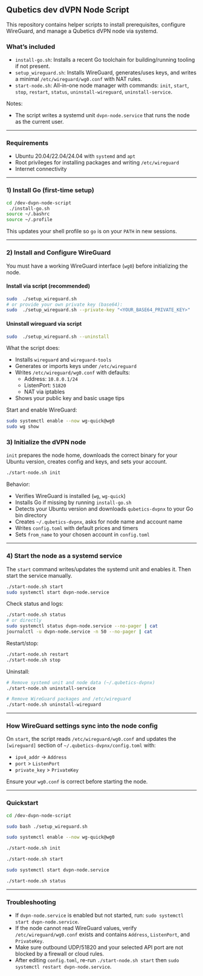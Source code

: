 ## Qubetics dev dVPN Node Script

This repository contains helper scripts to install prerequisites, configure WireGuard, and manage a Qubetics dVPN node via systemd.

### What’s included
- `install-go.sh`: Installs a recent Go toolchain for building/running tooling if not present.
- `setup_wireguard.sh`: Installs WireGuard, generates/uses keys, and writes a minimal `/etc/wireguard/wg0.conf` with NAT rules.
- `start-node.sh`: All-in-one node manager with commands: `init`, `start`, `stop`, `restart`, `status`, `uninstall-wireguard`, `uninstall-service`.

Notes:
- The script writes a systemd unit `dvpn-node.service` that runs the node as the current user.

---

### Requirements
- Ubuntu 20.04/22.04/24.04 with `systemd` and `apt`
- Root privileges for installing packages and writing `/etc/wireguard`
- Internet connectivity

---

### 1) Install Go (first-time setup)

```bash
cd /dev-dvpn-node-script
 ./install-go.sh
source ~/.bashrc
source ~/.profile
```

This updates your shell profile so `go` is on your `PATH` in new sessions.

---

### 2) Install and Configure WireGuard
You must have a working WireGuard interface (`wg0`) before initializing the node.

#### Install via script (recommended)
```bash
sudo  ./setup_wireguard.sh
# or provide your own private key (base64):
sudo  ./setup_wireguard.sh --private-key "<YOUR_BASE64_PRIVATE_KEY>"
```

#### Uninstall wireguard via script
```bash
sudo  ./setup_wireguard.sh --uninstall
```
What the script does:
- Installs `wireguard` and `wireguard-tools`
- Generates or imports keys under `/etc/wireguard`
- Writes `/etc/wireguard/wg0.conf` with defaults:
  - Address: `10.8.0.1/24`
  - ListenPort: `51820`
  - NAT via iptables
- Shows your public key and basic usage tips

Start and enable WireGuard:
```bash
sudo systemctl enable --now wg-quick@wg0
sudo wg show
```


### 3) Initialize the dVPN node
`init` prepares the node home, downloads the correct binary for your Ubuntu version, creates config and keys, and sets your account.

```bash
./start-node.sh init
```

Behavior:
- Verifies WireGuard is installed (`wg`, `wg-quick`)
- Installs Go if missing by running `install-go.sh`
- Detects your Ubuntu version and downloads `qubetics-dvpnx` to your Go bin directory
- Creates `~/.qubetics-dvpnx`, asks for node name and account name
- Writes `config.toml` with default prices and timers
- Sets `from_name` to your chosen account in `config.toml`


---

### 4) Start the node as a systemd service
The `start` command writes/updates the systemd unit and enables it. Then start the service manually.

```bash
./start-node.sh start
sudo systemctl start dvpn-node.service
```

Check status and logs:
```bash
./start-node.sh status
# or directly
sudo systemctl status dvpn-node.service --no-pager | cat
journalctl -u dvpn-node.service -n 50 --no-pager | cat
```

Restart/stop:
```bash
./start-node.sh restart
./start-node.sh stop
```

Uninstall:
```bash
# Remove systemd unit and node data (~/.qubetics-dvpnx)
./start-node.sh uninstall-service

# Remove WireGuard packages and /etc/wireguard
./start-node.sh uninstall-wireguard
```

---

### How WireGuard settings sync into the node config
On `start`, the script reads `/etc/wireguard/wg0.conf` and updates the `[wireguard]` section of `~/.qubetics-dvpnx/config.toml` with:
- `ipv4_addr` -> `Address`
- `port` > `ListenPort`
- `private_key` > `PrivateKey`

Ensure your `wg0.conf` is correct before starting the node.

---

### Quickstart
```bash
cd /dev-dvpn-node-script

sudo bash ./setup_wireguard.sh

sudo systemctl enable --now wg-quick@wg0

./start-node.sh init

./start-node.sh start

sudo systemctl start dvpn-node.service

./start-node.sh status
```

---

### Troubleshooting
- If `dvpn-node.service` is enabled but not started, run: `sudo systemctl start dvpn-node.service`.
- If the node cannot read WireGuard values, verify `/etc/wireguard/wg0.conf` exists and contains `Address`, `ListenPort`, and `PrivateKey`.
- Make sure outbound UDP/51820 and your selected API port are not blocked by a firewall or cloud rules.
- After editing `config.toml`, re-run `./start-node.sh start` then `sudo systemctl restart dvpn-node.service`.


